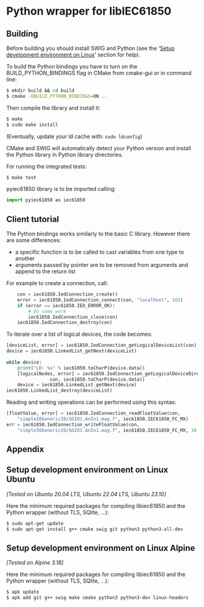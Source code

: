 # Python wrapper for libIEC61850

## Building
Before building you should install SWIG and Python
(see the '[Setup development environment on Linux](#setup-development-environment-on-linux-ubuntu)' section for help).

To build the Python bindings you have to turn on the BUILD\_PYTHON\_BINDINGS flag in CMake from cmake-gui or in command line:
```sh
$ mkdir build && cd build
$ cmake -DBUILD_PYTHON_BINDINGS=ON ..
```

Then compile the library and install it:
```sh
$ make
$ sudo make install
```
(Eventually, update your ld cache with: `sudo ldconfig`)

CMake and SWIG will automatically detect your Python version and install the Python library in Python library directories.

For running the integrated tests:
```sh
$ make test
```

pyiec61850 library is to be imported calling:
```python
import pyiec61850 as iec61850
```

## Client tutorial

The Python bindings works similarly to the basic C library. However there are some differences:

* a specific function is to be called to cast variables from one type to another
* arguments passed by pointer are to be removed from arguments and append to the return list


For example to create a connection, call:
```python
	con = iec61850.IedConnection_create()
	error = iec61850.IedConnection_connect(con, "localhost", 102)
	if (error == iec61850.IED_ERROR_OK):
		# Do some work
		iec61850.IedConnection_close(con)
	iec61850.IedConnection_destroy(con)
```

To iterate over a list of logical devices, the code becomes:
```python
[deviceList, error] = iec61850.IedConnection_getLogicalDeviceList(con)
device = iec61850.LinkedList_getNext(deviceList)
 
while device:
	print("LD: %s" % iec61850.toCharP(device.data))
	[logicalNodes, error] = iec61850.IedConnection_getLogicalDeviceDirectory(
				con, iec61850.toCharP(device.data))
	device = iec61850.LinkedList_getNext(device)
iec61850.LinkedList_destroy(deviceList)
```

Reading and writing operations can be performed using this syntax:
```python
[floatValue, error] = iec61850.IedConnection_readFloatValue(con,
	"simpleIOGenericIO/GGIO1.AnIn1.mag.f", iec61850.IEC61850_FC_MX)
err = iec61850.IedConnection_writeFloatValue(con, 
	"simpleIOGenericIO/GGIO1.AnIn1.mag.f", iec61850.IEC61850_FC_MX, 10.0)
```

## Appendix

## Setup development environment on Linux Ubuntu

_[Tested on Ubuntu 20.04 LTS, Ubuntu 22.04 LTS, Ubuntu 23.10]_

Here the minimum required packages for compiling libiec61850 and the Python
wrapper (without TLS, SQlite, ...):

```sh
$ sudo apt-get update
$ sudo apt-get install g++ cmake swig git python3 python3-all-dev
```

## Setup development environment on Linux Alpine

_[Tested on Alpine 3.18]_

Here the minimum required packages for compiling libiec61850 and the Python
wrapper (without TLS, SQlite, ...):

```sh
$ apk update
$ apk add git g++ swig make cmake python3 python3-dev linux-headers
```
